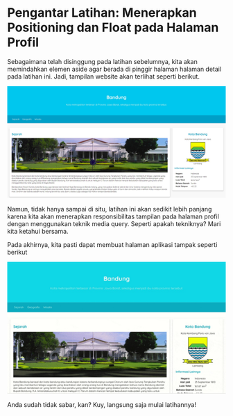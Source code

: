 # Pengantar Latihan: Menerapkan Positioning dan Float pada Halaman Profil
Sebagaimana telah disinggung pada latihan sebelumnya, kita akan memindahkan elemen aside agar berada di pinggir halaman halaman detail pada latihan ini. Jadi, tampilan website akan terlihat seperti berikut.

![Alt text](image.png)

Namun, tidak hanya sampai di situ, latihan ini akan sedikit lebih panjang karena kita akan menerapkan responsibilitas tampilan pada halaman profil dengan menggunakan teknik media query. Seperti apakah tekniknya? Mari kita ketahui bersama. 

Pada akhirnya, kita pasti dapat membuat halaman aplikasi tampak seperti berikut

![Alt text](image-1.png)

Anda sudah tidak sabar, kan? Kuy, langsung saja mulai latihannya!
